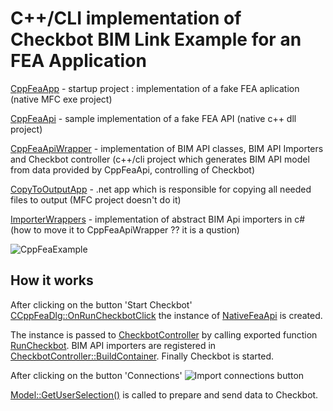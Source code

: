 # C++/CLI implementation of Checkbot BIM Link Example for an FEA Application

[CppFeaApp](./CppFeaApp/) - startup project : implementation of a fake FEA aplication (native MFC exe project)

[CppFeaApi](./CppFeaApi/) - sample implementation of a fake FEA API (native c++ dll project)

[CppFeaApiWrapper](./CppFeaApiWrapper/) - implementation of BIM API classes,  BIM API Importers and Checkbot controller (c++/cli project which generates BIM API model from data provided by CppFeaApi, controlling of Checkbot)

[CopyToOutputApp](./CopyToOutputApp/) - .net app which is responsible for copying all needed files to output (MFC project doesn't do it)

[ImporterWrappers](./ImporterWrappers/) - implementation of abstract BIM Api importers in c# (how to move it to CppFeaApiWrapper ?? it is a qustion)


![CppFeaExample](https://github.com/idea-statica/ideastatica-public/blob/main/docs/Images/cpp-fea-example.png?raw=true)

## How it works

After clicking on the button 'Start Checkbot' [CCppFeaDlg::OnRunCheckbotClick](https://github.com/idea-statica/ideastatica-public/blob/1c1f9daf523099e0582672eeafb3fdfb21de2c8c/examples/bimapi/CheckbotBimLink/CppFeaExample/CppFeaApp/CppFeaAppDlg.cpp#L199) the instance of [NativeFeaApi](https://github.com/idea-statica/ideastatica-public/blob/1c1f9daf523099e0582672eeafb3fdfb21de2c8c/examples/bimapi/CheckbotBimLink/CppFeaExample/CppFeaApi/NativeFeaApi.h#L10) is created.

The instance is passed to [CheckbotController](examples/bimapi/CheckbotBimLink/CppFeaExample/CppFeaApiWrapper/CheckbotController.h) by calling exported function [RunCheckbot](https://github.com/idea-statica/ideastatica-public/blob/1c1f9daf523099e0582672eeafb3fdfb21de2c8c/examples/bimapi/CheckbotBimLink/CppFeaExample/CppFeaApiWrapper/CheckBotControlFunctions.h#L13).
BIM API importers are registered in [CheckbotController::BuildContainer](https://github.com/idea-statica/ideastatica-public/blob/1c1f9daf523099e0582672eeafb3fdfb21de2c8c/examples/bimapi/CheckbotBimLink/CppFeaExample/CppFeaApiWrapper/CheckbotController.cpp#L173). Finally Checkbot is started.

After clicking on the button 'Connections'
![Import connections button](https://github.com/idea-statica/ideastatica-public/blob/main/docs/Images/Checkbot-Import-Connections.png?raw=true)

[Model::GetUserSelection()](https://github.com/idea-statica/ideastatica-public/blob/b82b74f7b83f6e8f4649295ac3244131fd07a9c9/examples/bimapi/CheckbotBimLink/CppFeaExample/CppFeaApiWrapper/Model.cpp#L45) is called to prepare and send data to Checkbot.

